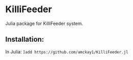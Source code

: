 # KilliFeeder

Julia package for KilliFeeder system.

## Installation:
In Julia:
`]add https://github.com/amckay1/KilliFeeder.jl`
